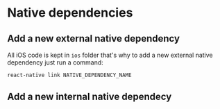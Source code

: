 # Native dependencies

## Add a new external native dependency

All iOS code is kept in `ios` folder that's why to add a new external native dependency just run a command:

```bash
react-native link NATIVE_DEPENDENCY_NAME
```

## Add a new internal native dependecy
